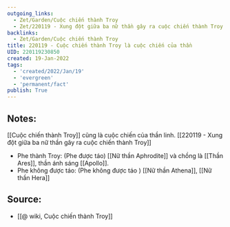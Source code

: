 ```yaml
---
outgoing_links:
  - Zet/Garden/Cuộc chiến thành Troy
  - Zet/220119 - Xung đột giữa ba nữ thần gây ra cuộc chiến thành Troy
backlinks:
  - Zet/Garden/Cuộc chiến thành Troy
title: 220119 - Cuộc chiến thành Troy là cuộc chiến của thần
UID: 220119230850
created: 19-Jan-2022
tags:
  - 'created/2022/Jan/19'
  - 'evergreen'
  - 'permanent/fact'
publish: True
---
```

## Notes:
[[Cuộc chiến thành Troy]] cũng là cuộc chiến của thần linh. [[220119 - Xung đột giữa ba nữ thần gây ra cuộc chiến thành Troy]]

- Phe thành Troy: (Phe được táo) [[Nữ thần Aphrodite]] và chồng là [[Thần Ares]], thần ánh sáng [[Apollo]].
- Phe không được táo: (Phe không được táo ) [[Nữ thần Athena]], [[Nữ thần Hera]]

## Source:
- [[@ wiki, Cuộc chiến thành Troy]]


